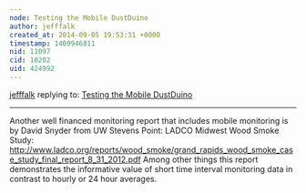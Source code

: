 ```yaml
---
node: Testing the Mobile DustDuino
author: jefffalk
created_at: 2014-09-05 19:53:31 +0000
timestamp: 1409946811
nid: 11097
cid: 10202
uid: 424992
---
```




[jefffalk](../profile/jefffalk) replying to: [Testing the Mobile DustDuino](../notes/Willie/09-02-2014/testing-the-mobile-dustduino)

----
Another well financed monitoring report that includes mobile monitoring is by David Snyder from UW Stevens Point: LADCO Midwest Wood Smoke Study:
http://www.ladco.org/reports/wood_smoke/grand_rapids_wood_smoke_case_study_final_report_8_31_2012.pdf
Among other things this report demonstrates the informative value of short time interval monitoring data in contrast to hourly or 24 hour averages.